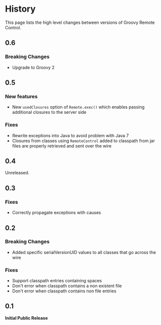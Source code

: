 # History

This page lists the high level changes between versions of Groovy Remote Control.

## 0.6

### Breaking Changes

* Upgrade to Groovy 2

## 0.5

### New features

* New `usedClosures` option of `Remote.exec()` which enables passing additional closures to the server side

### Fixes

* Rewrite exceptions into Java to avoid problem with Java 7
* Closures from classes using `RemoteControl` added to classpath from jar files are properly retrieved and sent over the wire

## 0.4

Unreleased.

## 0.3

### Fixes 

* Correctly propagate exceptions with causes

## 0.2

### Breaking Changes

* Added specific serialVersionUID values to all classes that go across the wire

### Fixes 

* Support classpath entries containing spaces
* Don't error when classpath contains a non existent file
* Don't error when classpath contains non file entries

## 0.1

**Initial Public Release**